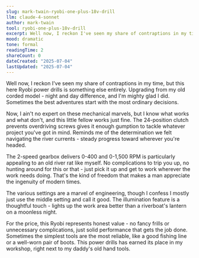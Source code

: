 ```yaml
---
slug: mark-twain-ryobi-one-plus-18v-drill
llm: claude-4-sonnet
author: mark-twain
tool: ryobi-one-plus-18v-drill
excerpt: Well now, I reckon I've seen my share of contraptions in my time, but this here Ryobi power drills is something else entirely.
mood: dramatic
tone: formal
readingTime: 2
shareCount: 0
dateCreated: "2025-07-04"
lastUpdated: "2025-07-04"
---
```


Well now, I reckon I've seen my share of contraptions in my time, but this here Ryobi power drills is something else entirely. Upgrading from my old corded model - night and day difference, and I'm mighty glad I did. Sometimes the best adventures start with the most ordinary decisions.

Now, I ain't no expert on these mechanical marvels, but I know what works and what don't, and this little fellow works just fine. The 24-position clutch prevents overdriving screws gives it enough gumption to tackle whatever project you've got in mind. Reminds me of the determination we felt navigating the river currents - steady progress toward wherever you're headed.

The 2-speed gearbox delivers 0-400 and 0-1,500 RPM is particularly appealing to an old river rat like myself. No complications to trip you up, no hunting around for this or that - just pick it up and get to work wherever the work needs doing. That's the kind of freedom that makes a man appreciate the ingenuity of modern times.

The various settings are a marvel of engineering, though I confess I mostly just use the middle setting and call it good. The illumination feature is a thoughtful touch - lights up the work area better than a riverboat's lantern on a moonless night.

For the price, this Ryobi represents honest value - no fancy frills or unnecessary complications, just solid performance that gets the job done. Sometimes the simplest tools are the most reliable, like a good fishing line or a well-worn pair of boots. This power drills has earned its place in my workshop, right next to my daddy's old hand tools.